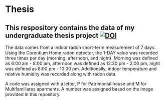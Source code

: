 # Thesis
This respository contains the data of my undergraduate thesis project
[![DOI](https://zenodo.org/badge/685511149.svg)](https://zenodo.org/badge/latestdoi/685511149)
-
The data comes from a indoor radon short-term measurement of 7 days. Using the Corentium Home radon detector, the 1-DAY value was recorded three times per day (morning, afternoon, and night). Morning was defined as 6:00 am - 8:00 am, afternoon was defined as 12:30 pm - 2:00 pm, night was defined as 8:00 pm - 10:00 pm. Additionally, indoor temperature and relative humidity was recorded along with radon data.  

A code was assigned with a letter, P for Patrimonial house and M for Multifamiliares aparments. A number was assigned based on the image provided in this repository.

